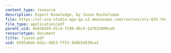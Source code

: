 ```yaml
---
content_type: resource
description: Expert Knowledge, by Jason Ruchelsman
file: https://ol-ocw-studio-app-qa.s3.amazonaws.com/courses/sts-035-the-history-of-computing-spring-2004/6593a6debd1cd8537f535b8b5d520ca1_7jason.pdf
file_type: application/pdf
parent_uid: 8e836459-d1cd-f190-d0c4-1a7b25809ceb
resourcetype: Document
title: 7jason.pdf
uid: 6593a6de-bd1c-d853-7f53-5b8b5d520ca1
---
```

